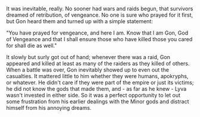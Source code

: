 It was inevitable, really. No sooner had wars and raids begun, that survivors dreamed of retribution, of vengeance. No one is sure who prayed for it first, but Gon heard them and turned up with a simple statement:

"You have prayed for vengeance, and here I am. Know that I am Gon, God of Vengeance and that I shall ensure those who have killed those you cared for shall die as well."

It slowly but surly got out of hand; whenever there was a raid, Gon appeared and killed at least as many of the raiders as they killed of others. When a battle was over, Gon inevitably showed up to even out the casualties. It mattered little to him whether they were humans, apokryphs, or whatever. He didn't care if they were part of the empire or just its victims; he did not know the gods that made them, and - as far as he knew - Lyva wasn't invested in either side. So it was a perfect opportunity to let out some frustration from his earlier dealings with the Minor gods and distract himself from his annoying dreams.